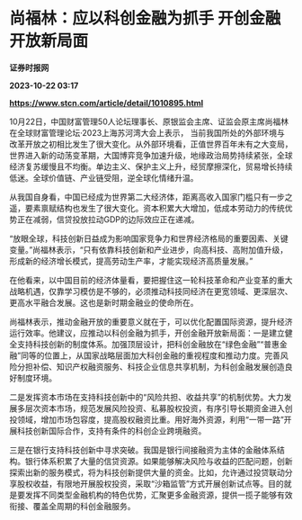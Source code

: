 # 尚福林：应以科创金融为抓手 开创金融开放新局面
**证券时报网**

**2023-10-22 03:17**

**https://www.stcn.com/article/detail/1010895.html**

10月22日，中国财富管理50人论坛理事长、原银监会主席、证监会原主席尚福林在全球财富管理论坛·2023上海苏河湾大会上表示， 当前我国所处的外部环境与改革开放之初相比发生了很大变化。从外部环境看，正值世界百年未有之大变局，世界进入新的动荡变革期，大国博弈竞争加速升级，地缘政治局势持续紧张，全球经济复苏缓慢且不均衡。单边主义、保护主义上升，经贸摩擦深化，贸易增长持续低迷。全球价值链、产业链受阻，逆全球化情绪升温。

从我国自身看，中国已经成为世界第二大经济体，距离高收入国家门槛只有一步之遥，要素禀赋结构也发生了很大变化。资本积累大大增加，低成本劳动力的传统优势正在减弱，信贷投放拉动GDP的边际效应正在递减。

“放眼全球，科技创新日益成为影响国家竞争力和世界经济格局的重要因素、关键变量。”尚福林表示，“只有依靠科技创新和产业进步，向高科技、高附加值升级，形成新的经济增长模式，提高劳动生产率，才能实现经济高质量发展。”

在他看来，以中国目前的经济体量看，要把握住这一轮科技革命和产业变革的重大战略机遇，仅靠学习模仿是不够的，必须推动科技同经济在更宽领域、更深层次、更高水平融合发展。这也是新时期金融业的使命所在。

尚福林表示，推动金融开放的重要意义就在于，可以优化配置国际资源，提升经济运行效率。他建议，应推动以科创金融为抓手，开创金融开放新局面：一是建立健全支持科技创新的制度体系。加强顶层设计，把科创金融放在“绿色金融”“普惠金融”同等的位置上，从国家战略层面加大科创金融的重视程度和推动力度。完善风险分担补偿、知识产权融资服务、科技企业信息共享机制，为科创金融发展创造良好制度环境。

二是发挥资本市场在支持科技创新中的“风险共担、收益共享”的机制优势。大力发展多层次资本市场，规范发展风险投资、私募股权投资，有序引导长期资金进入创投领域，增加市场包容度，提高股权融资比重。用好海外资源，利用“一带一路”开展科技创新国际合作，支持有条件的科创企业跨境融资。

三是在银行支持科技创新中寻求突破。我国是银行间接融资为主体的金融体系结构。银行体系积累了大量的信贷资源。如果能够解决风险与收益的匹配问题，创新探索出新的服务模式，将为科技创新提供大量的资金。比如，允许通过投贷联动分享股权收益，有限地开展股权投资，采取“沙箱监管”方式开展创新试点等。目的就是要发挥不同类型金融机构的特色优势，汇聚更多金融资源，提供一揽子能够有效衔接、覆盖全周期的科创金融服务。